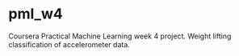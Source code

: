 # pml_w4
Coursera Practical Machine Learning week 4 project. Weight lifting classification of accelerometer data. 

